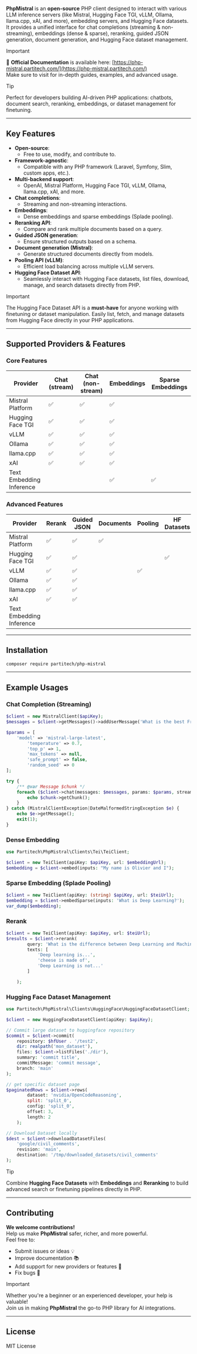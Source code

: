**PhpMistral** is an **open-source** PHP client designed to interact with various LLM inference servers (like Mistral, Hugging Face TGI, vLLM, Ollama, llama.cpp, xAI, and more), embedding servers, and Hugging Face datasets.  
It provides a unified interface for chat completions (streaming & non-streaming), embeddings (dense & sparse), reranking, guided JSON generation, document generation, and Hugging Face dataset management.

> [!IMPORTANT]
> 📖 **Official Documentation** is available here: [https://php-mistral.partitech.com/](https://php-mistral.partitech.com/)  
> Make sure to visit for in-depth guides, examples, and advanced usage.



> [!TIP]
> Perfect for developers building AI-driven PHP applications: chatbots, document search, reranking, embeddings, or dataset management for finetuning.

---

## Key Features

- **Open-source**:
    - Free to use, modify, and contribute to.
- **Framework-agnostic**:
    - Compatible with any PHP framework (Laravel, Symfony, Slim, custom apps, etc.).
- **Multi-backend support**:
    - OpenAI, Mistral Platform, Hugging Face TGI, vLLM, Ollama, llama.cpp, xAI, and more.
- **Chat completions**:
    - Streaming and non-streaming interactions.
- **Embeddings**:
    - Dense embeddings and sparse embeddings (Splade pooling).
- **Reranking API**:
    - Compare and rank multiple documents based on a query.
- **Guided JSON generation**:
    - Ensure structured outputs based on a schema.
- **Document generation (Mistral)**:
    - Generate structured documents directly from models.
- **Pooling API (vLLM)**:
    - Efficient load balancing across multiple vLLM servers.
- **Hugging Face Dataset API**:
    - Seamlessly interact with Hugging Face datasets, list files, download, manage, and search datasets directly from PHP.

> [!IMPORTANT]
> The Hugging Face Dataset API is a **must-have** for anyone working with finetuning or dataset manipulation. Easily list, fetch, and manage datasets from Hugging Face directly in your PHP applications.

---
## Supported Providers & Features

### Core Features

| Provider              | Chat (stream) | Chat (non-stream) | Embeddings | Sparse Embeddings |
|-----------------------|---------------|-------------------|------------|-------------------|
| Mistral Platform      | ✅             | ✅                 | ✅          |                   |
| Hugging Face TGI      | ✅             | ✅                 | ✅          |                   |
| vLLM                  | ✅             | ✅                 | ✅          |                   |
| Ollama                | ✅             | ✅                 | ✅          |                   |
| llama.cpp             | ✅             | ✅                 | ✅          |                   |
| xAI                   | ✅             | ✅                 | ✅          |                   |
| Text Embedding Inference |           |                   | ✅          | ✅                 |

### Advanced Features

| Provider              | Rerank | Guided JSON | Documents | Pooling | HF Datasets |
|-----------------------|--------|-------------|-----------|---------|-------------|
| Mistral Platform      | ✅      | ✅           | ✅         |         |             |
| Hugging Face TGI      | ✅      | ✅           |           |         | ✅           |
| vLLM                  | ✅      | ✅           |           | ✅       |             |
| Ollama                | ✅      | ✅           |           |         |             |
| llama.cpp             | ✅      | ✅           |           |         |             |
| xAI                   | ✅      | ✅           |           |         |             |
| Text Embedding Inference |    |             |           |         |             |

---

## Installation

```bash
composer require partitech/php-mistral
```

---

## Example Usages

### Chat Completion (Streaming)

```php
$client = new MistralClient($apiKey);
$messages = $client->getMessages()->addUserMessage('What is the best French cheese?');

$params = [
    'model' => 'mistral-large-latest',
        'temperature' => 0.7,
        'top_p' => 1,
        'max_tokens' => null,
        'safe_prompt' => false,
        'random_seed' => 0
];

try {
    /** @var Message $chunk */
    foreach ($client->chat(messages: $messages, params: $params, stream: true) as $chunk) {
        echo $chunk->getChunk();
    }
} catch (MistralClientException|DateMalformedStringException $e) {
    echo $e->getMessage();
    exit(1);
}
```

### Dense Embedding

```php
use Partitech\PhpMistral\Clients\Tei\TeiClient;

$client = new TeiClient(apiKey: $apiKey, url: $embeddingUrl);
$embedding = $client->embed(inputs: "My name is Olivier and I");
```

### Sparse Embedding (Splade Pooling)

```php
$client = new TeiClient(apiKey: (string) $apiKey, url: $teiUrl);
$embedding = $client->embedSparse(inputs: 'What is Deep Learning?');
var_dump($embedding);
```

### Rerank

```php
$client = new TeiClient(apiKey: $apiKey, url: $teiUrl);
$results = $client->rerank(
        query: 'What is the difference between Deep Learning and Machine Learning?',
        texts: [
            'Deep learning is...',
            'cheese is made of',
            'Deep Learning is not...'
        ]

    );
```

### Hugging Face Dataset Management

```php
use Partitech\PhpMistral\Clients\HuggingFace\HuggingFaceDatasetClient;

$client = new HuggingFaceDatasetClient(apiKey: $apiKey);

// Commit large dataset to huggingface repository
$commit = $client->commit(
    repository: $hfUser . '/test2',
    dir: realpath('mon_dataset'),
    files: $client->listFiles('./dir'),
    summary: 'commit title',
    commitMessage: 'commit message',
    branch: 'main'
);

// get specific dataset page
$paginatedRows = $client->rows(
        dataset: 'nvidia/OpenCodeReasoning', 
        split: 'split_0', 
        config: 'split_0', 
        offset: 3, 
        length: 2 
    );

// Download Dataset locally
$dest = $client->downloadDatasetFiles(
    'google/civil_comments',
    revision: 'main',
    destination: '/tmp/downloaded_datasets/civil_comments'
);
```

> [!TIP]
> Combine **Hugging Face Datasets** with **Embeddings** and **Reranking** to build advanced search or finetuning pipelines directly in PHP.

---

## Contributing

**We welcome contributions!**  
Help us make **PhpMistral** safer, richer, and more powerful.  
Feel free to:

- Submit issues or ideas 💡
- Improve documentation 📚
- Add support for new providers or features 🚀
- Fix bugs 🐛

> [!IMPORTANT]
> Whether you're a beginner or an experienced developer, your help is valuable!  
Join us in making **PhpMistral** the go-to PHP library for AI integrations.

---

## License

MIT License